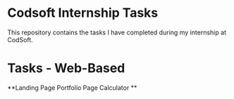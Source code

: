 # Codsoft Internship Tasks

This repository contains the tasks I have completed during my internship at CodSoft.


# Tasks - Web-Based

**Landing Page 
Portfolio Page
Calculator **
